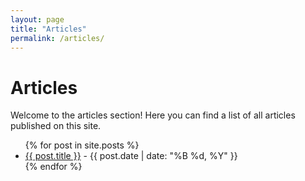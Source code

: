 ```yaml
---
layout: page
title: "Articles"
permalink: /articles/
---
```


<h1 class="articles-title">Articles</h1>

<p class="articles-intro">Welcome to the articles section! Here you can find a list of all articles published on this site.</p>

<ul class="articles-list">
  {% for post in site.posts %}
    <li class="article-item">
      <a href="{{ post.url }}" class="article-link">{{ post.title }}</a> - 
      <span class="article-date">{{ post.date | date: "%B %d, %Y" }}</span>
    </li>
  {% endfor %}
</ul>
